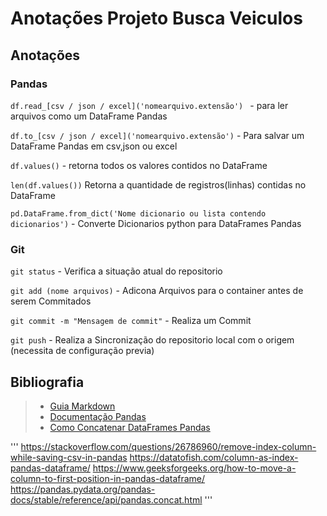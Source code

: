 # **Anotações Projeto Busca Veiculos**

## Anotações

### Pandas

```df.read_[csv / json / excel]('nomearquivo.extensão') ``` - para ler arquivos como um DataFrame Pandas

```df.to_[csv / json / excel]('nomearquivo.extensão')``` - Para salvar um DataFrame Pandas em csv,json ou excel

```df.values()``` - retorna todos os valores contidos no DataFrame

```len(df.values())``` Retorna a quantidade de registros(linhas) contidas no DataFrame

```pd.DataFrame.from_dict('Nome dicionario ou lista contendo dicionarios')``` - Converte Dicionarios python para DataFrames Pandas

### Git

```git status``` - Verifica a situação atual do repositorio

```git add (nome arquivos)``` - Adicona Arquivos para o container antes de serem Commitados

```git commit -m "Mensagem de commit"``` - Realiza um Commit

```git push``` - Realiza a Sincronização do repositorio local com o origem (necessita de configuração previa)


## Bibliografia
> * [Guia Markdown](https://www.markdownguide.org/)
> * [Documentação Pandas](https://pandas.pydata.org/pandas-docs/stable/search.html?q=.unique)
> * [Como Concatenar DataFrames Pandas](https://pandas.pydata.org/pandas-docs/stable/reference/api/pandas.DataFrame.merge.html)

'''
https://stackoverflow.com/questions/26786960/remove-index-column-while-saving-csv-in-pandas
https://datatofish.com/column-as-index-pandas-dataframe/
https://www.geeksforgeeks.org/how-to-move-a-column-to-first-position-in-pandas-dataframe/
https://pandas.pydata.org/pandas-docs/stable/reference/api/pandas.concat.html
'''
